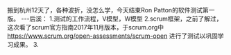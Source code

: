 搬到杭州12天了，各种波折，没怎么学，今天结束Ron Patton的软件测试第一版。
---后溪：
1.测试的工作流程，V模型，W模型
2.scrum框架，之前了解过，这次看了scrum官方指南2017年11月版本，于scrum.org中 https://www.scrum.org/open-assessments/scrum-open 进行了测试以巩固学习成果。
3.
